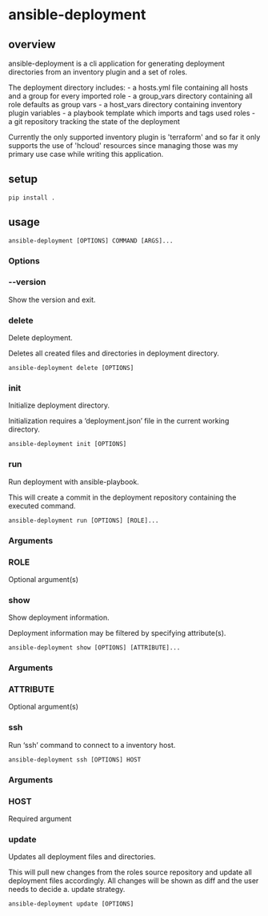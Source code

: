 # ansible-deployment

## overview

ansible-deployment is a cli application for generating deployment
directories from an inventory plugin and a set of roles.

The deployment directory includes:
    - a hosts.yml file containing all hosts and a group for every imported role
    - a group_vars directory containing all role defaults as group vars
    - a host_vars directory containing inventory plugin variables
    - a playbook template which imports and tags used roles
    - a git repository tracking the state of the deployment

Currently the only supported inventory plugin is 'terraform' and so far
it only supports the use of 'hcloud' resources since managing those
was my primary use case while writing this application.

## setup

```
pip install .
```

## usage

```
ansible-deployment [OPTIONS] COMMAND [ARGS]...
```

### Options


### --version
Show the version and exit.

### delete

Delete deployment.

Deletes all created files and directories in deployment directory.

```
ansible-deployment delete [OPTIONS]
```

### init

Initialize deployment directory.

Initialization requires a ‘deployment.json’ file in the
current working directory.

```
ansible-deployment init [OPTIONS]
```

### run

Run deployment with ansible-playbook.

This will create a commit in the deployment repository
containing the executed command.

```
ansible-deployment run [OPTIONS] [ROLE]...
```

### Arguments


### ROLE
Optional argument(s)

### show

Show deployment information.

Deployment information may be filtered by specifying attribute(s).

```
ansible-deployment show [OPTIONS] [ATTRIBUTE]...
```

### Arguments


### ATTRIBUTE
Optional argument(s)

### ssh

Run ‘ssh’ command to connect to a inventory host.

```
ansible-deployment ssh [OPTIONS] HOST
```

### Arguments


### HOST
Required argument

### update

Updates all deployment files and directories.

This will pull new changes from the roles source repository and
update all deployment files accordingly.
All changes will be shown as diff and the user needs to decide a.
update strategy.

```
ansible-deployment update [OPTIONS]
```
